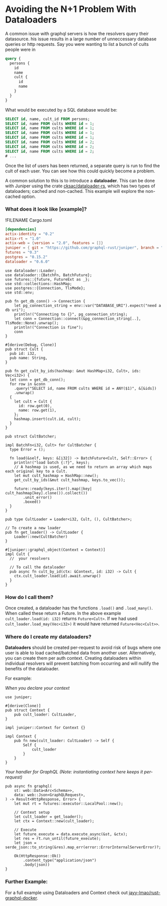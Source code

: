 # Avoiding the N+1 Problem With Dataloaders

A common issue with graphql servers is how the resolvers query their datasource.
his issue results in a large number of unneccessary database queries or http requests.
Say you were wanting to list a bunch of cults people were in

```graphql
query {
  persons {
    id
    name
    cult {
      id
      name
    }
  }
}
```

What would be executed by a SQL database would be:

```sql
SELECT id, name, cult_id FROM persons;
SELECT id, name FROM cults WHERE id = 1;
SELECT id, name FROM cults WHERE id = 1;
SELECT id, name FROM cults WHERE id = 1;
SELECT id, name FROM cults WHERE id = 1;
SELECT id, name FROM cults WHERE id = 2;
SELECT id, name FROM cults WHERE id = 2;
SELECT id, name FROM cults WHERE id = 2;
# ...
```

Once the list of users has been returned, a separate query is run to find the cult of each user.
You can see how this could quickly become a problem.

A common solution to this is to introduce a **dataloader**.
This can be done with Juniper using the crate [cksac/dataloader-rs](https://github.com/cksac/dataloader-rs), which has two types of dataloaders; cached and non-cached. This example will explore the non-cached option.


### What does it look like [example]?

!FILENAME Cargo.toml

```toml
[dependencies]
actix-identity = "0.2"
actix-rt = "1.0"
actix-web = {version = "2.0", features = []}
juniper = { git = "https://github.com/graphql-rust/juniper", branch = "async-await", features = ["async"] }
futures = "0.3"
postgres = "0.15.2"
dataloader = "0.6.0"
```

```rust, ignore
use dataloader::Loader;
use dataloader::{BatchFn, BatchFuture};
use futures::{future, FutureExt as _};
use std::collections::HashMap;
use postgres::{Connection, TlsMode};
use std::env;

pub fn get_db_conn() -> Connection {
    let pg_connection_string = env::var("DATABASE_URI").expect("need a db uri");
    println!("Connecting to {}", pg_connection_string);
    let conn = Connection::connect(&pg_connection_string[..], TlsMode::None).unwrap();
    println!("Connection is fine");
    conn
}

#[derive(Debug, Clone)]
pub struct Cult {
  pub id: i32,
  pub name: String,
}

pub fn get_cult_by_ids(hashmap: &mut HashMap<i32, Cult>, ids: Vec<i32>) {
  let conn = get_db_conn();
  for row in &conn
    .query("SELECT id, name FROM cults WHERE id = ANY($1)", &[&ids])
    .unwrap()
  {
    let cult = Cult {
      id: row.get(0),
      name: row.get(1),
    };
    hashmap.insert(cult.id, cult);
  }
}

pub struct CultBatcher;

impl BatchFn<i32, Cult> for CultBatcher {
  type Error = ();

  fn load(&self, keys: &[i32]) -> BatchFuture<Cult, Self::Error> {
    println!("load batch {:?}", keys);
    // A hashmap is used, as we need to return an array which maps each original key to a Cult.
    let mut cult_hashmap = HashMap::new();
    get_cult_by_ids(&mut cult_hashmap, keys.to_vec());

    future::ready(keys.iter().map(|key| cult_hashmap[key].clone()).collect())
        .unit_error()
        .boxed()
  }
}

pub type CultLoader = Loader<i32, Cult, (), CultBatcher>;

// To create a new loader
pub fn get_loader() -> CultLoader {
    Loader::new(CultBatcher)
}

#[juniper::graphql_object(Context = Context)]
impl Cult {
  //  your resolvers

  // To call the dataloader 
  pub async fn cult_by_id(ctx: &Context, id: i32) -> Cult {
    ctx.cult_loader.load(id).await.unwrap()
  }
}

```

### How do I call them?

Once created, a dataloader has the functions `.load()` and `.load_many()`.
When called these return a Future.
In the above example `cult_loader.load(id: i32)` returns `Future<Cult>`. If  we had used `cult_loader.load_may(Vec<i32>)` it would have returned `Future<Vec<Cult>>`.


### Where do I create my dataloaders?

**Dataloaders** should be created per-request to avoid risk of bugs where one user is able to load cached/batched data from another user. Alternatively, you can create them per auth context.
Creating dataloaders within individual resolvers will prevent batching from occurring and will nullify the benefits of the dataloader.

For example:

_When you declare your context_
```rust, ignore
use juniper;

#[derive(Clone)]
pub struct Context {
    pub cult_loader: CultLoader,
}

impl juniper::Context for Context {}

impl Context {
    pub fn new(cult_loader: CultLoader) -> Self {
        Self {
            cult_loader
        }
    }
}
```

_Your handler for GraphQL (Note: instantiating context here keeps it per-request)_
```rust, ignore
pub async fn graphql(
    st: web::Data<Arc<Schema>>,
    data: web::Json<GraphQLRequest>,
) -> Result<HttpResponse, Error> {
    let mut rt = futures::executor::LocalPool::new();

    // Context setup
    let cult_loader = get_loader();
    let ctx = Context::new(cult_loader);

    // Execute
    let future_execute = data.execute_async(&st, &ctx); 
    let res = rt.run_until(future_execute);
    let json = serde_json::to_string(&res).map_err(error::ErrorInternalServerError)?;

    Ok(HttpResponse::Ok()
        .content_type("application/json")
        .body(json))
}
```

### Further Example:

For a full example using Dataloaders and Context check out [jayy-lmao/rust-graphql-docker](https://github.com/jayy-lmao/rust-graphql-docker).
